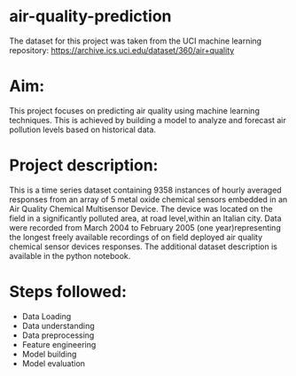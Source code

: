 # air-quality-prediction

The dataset for this project was taken from the UCI machine learning repository: https://archive.ics.uci.edu/dataset/360/air+quality

# Aim:
This project focuses on predicting air quality using machine learning techniques. This is achieved by building a  model to analyze and forecast air pollution levels based on historical data.

# Project description: 
This is a time series dataset containing 9358 instances of hourly averaged responses from an array of 5 metal oxide chemical sensors embedded in an Air Quality Chemical Multisensor Device. The device was located on the field in a significantly polluted area, at road level,within an Italian city. 
Data were recorded from March 2004 to February 2005 (one year)representing the longest freely available recordings of on field deployed air quality chemical sensor devices responses. 
The additional dataset description is available in the python notebook. 

# Steps followed: 

* Data Loading
* Data understanding
* Data preprocessing
* Feature engineering
* Model building
* Model evaluation

